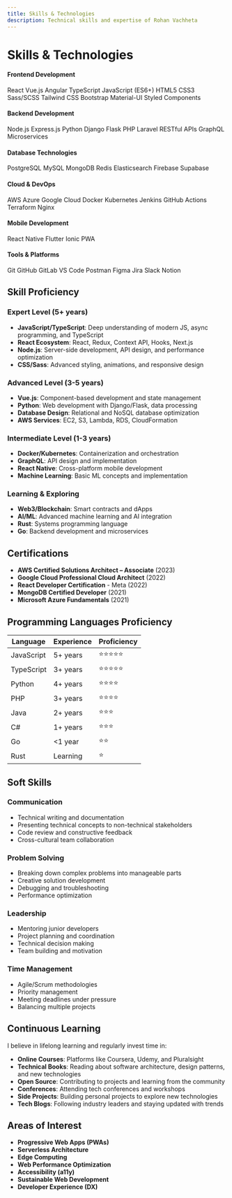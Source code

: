 ```yaml
---
title: Skills & Technologies
description: Technical skills and expertise of Rohan Vachheta
---
```


# Skills & Technologies

<div class="skills-grid">

<div class="skill-category">
<h4>Frontend Development</h4>
<div class="skill-list">
<span class="skill-item">React</span>
<span class="skill-item">Vue.js</span>
<span class="skill-item">Angular</span>
<span class="skill-item">TypeScript</span>
<span class="skill-item">JavaScript (ES6+)</span>
<span class="skill-item">HTML5</span>
<span class="skill-item">CSS3</span>
<span class="skill-item">Sass/SCSS</span>
<span class="skill-item">Tailwind CSS</span>
<span class="skill-item">Bootstrap</span>
<span class="skill-item">Material-UI</span>
<span class="skill-item">Styled Components</span>
</div>
</div>

<div class="skill-category">
<h4>Backend Development</h4>
<div class="skill-list">
<span class="skill-item">Node.js</span>
<span class="skill-item">Express.js</span>
<span class="skill-item">Python</span>
<span class="skill-item">Django</span>
<span class="skill-item">Flask</span>
<span class="skill-item">PHP</span>
<span class="skill-item">Laravel</span>
<span class="skill-item">RESTful APIs</span>
<span class="skill-item">GraphQL</span>
<span class="skill-item">Microservices</span>
</div>
</div>

<div class="skill-category">
<h4>Database Technologies</h4>
<div class="skill-list">
<span class="skill-item">PostgreSQL</span>
<span class="skill-item">MySQL</span>
<span class="skill-item">MongoDB</span>
<span class="skill-item">Redis</span>
<span class="skill-item">Elasticsearch</span>
<span class="skill-item">Firebase</span>
<span class="skill-item">Supabase</span>
</div>
</div>

<div class="skill-category">
<h4>Cloud & DevOps</h4>
<div class="skill-list">
<span class="skill-item">AWS</span>
<span class="skill-item">Azure</span>
<span class="skill-item">Google Cloud</span>
<span class="skill-item">Docker</span>
<span class="skill-item">Kubernetes</span>
<span class="skill-item">Jenkins</span>
<span class="skill-item">GitHub Actions</span>
<span class="skill-item">Terraform</span>
<span class="skill-item">Nginx</span>
</div>
</div>

<div class="skill-category">
<h4>Mobile Development</h4>
<div class="skill-list">
<span class="skill-item">React Native</span>
<span class="skill-item">Flutter</span>
<span class="skill-item">Ionic</span>
<span class="skill-item">PWA</span>
</div>
</div>

<div class="skill-category">
<h4>Tools & Platforms</h4>
<div class="skill-list">
<span class="skill-item">Git</span>
<span class="skill-item">GitHub</span>
<span class="skill-item">GitLab</span>
<span class="skill-item">VS Code</span>
<span class="skill-item">Postman</span>
<span class="skill-item">Figma</span>
<span class="skill-item">Jira</span>
<span class="skill-item">Slack</span>
<span class="skill-item">Notion</span>
</div>
</div>

</div>

## Skill Proficiency

### Expert Level (5+ years)
- **JavaScript/TypeScript**: Deep understanding of modern JS, async programming, and TypeScript
- **React Ecosystem**: React, Redux, Context API, Hooks, Next.js
- **Node.js**: Server-side development, API design, and performance optimization
- **CSS/Sass**: Advanced styling, animations, and responsive design

### Advanced Level (3-5 years)
- **Vue.js**: Component-based development and state management
- **Python**: Web development with Django/Flask, data processing
- **Database Design**: Relational and NoSQL database optimization
- **AWS Services**: EC2, S3, Lambda, RDS, CloudFormation

### Intermediate Level (1-3 years)
- **Docker/Kubernetes**: Containerization and orchestration
- **GraphQL**: API design and implementation
- **React Native**: Cross-platform mobile development
- **Machine Learning**: Basic ML concepts and implementation

### Learning & Exploring
- **Web3/Blockchain**: Smart contracts and dApps
- **AI/ML**: Advanced machine learning and AI integration
- **Rust**: Systems programming language
- **Go**: Backend development and microservices

## Certifications

- **AWS Certified Solutions Architect – Associate** (2023)
- **Google Cloud Professional Cloud Architect** (2022)
- **React Developer Certification** - Meta (2022)
- **MongoDB Certified Developer** (2021)
- **Microsoft Azure Fundamentals** (2021)

## Programming Languages Proficiency

| Language   | Experience | Proficiency |
|------------|------------|-------------|
| JavaScript | 5+ years   | ⭐⭐⭐⭐⭐ |
| TypeScript | 3+ years   | ⭐⭐⭐⭐⭐ |
| Python     | 4+ years   | ⭐⭐⭐⭐ |
| PHP        | 3+ years   | ⭐⭐⭐⭐ |
| Java       | 2+ years   | ⭐⭐⭐ |
| C#         | 1+ years   | ⭐⭐⭐ |
| Go         | <1 year    | ⭐⭐ |
| Rust       | Learning   | ⭐ |

## Soft Skills

### Communication
- Technical writing and documentation
- Presenting technical concepts to non-technical stakeholders
- Code review and constructive feedback
- Cross-cultural team collaboration

### Problem Solving
- Breaking down complex problems into manageable parts
- Creative solution development
- Debugging and troubleshooting
- Performance optimization

### Leadership
- Mentoring junior developers
- Project planning and coordination
- Technical decision making
- Team building and motivation

### Time Management
- Agile/Scrum methodologies
- Priority management
- Meeting deadlines under pressure
- Balancing multiple projects

## Continuous Learning

I believe in lifelong learning and regularly invest time in:

- **Online Courses**: Platforms like Coursera, Udemy, and Pluralsight
- **Technical Books**: Reading about software architecture, design patterns, and new technologies
- **Open Source**: Contributing to projects and learning from the community
- **Conferences**: Attending tech conferences and workshops
- **Side Projects**: Building personal projects to explore new technologies
- **Tech Blogs**: Following industry leaders and staying updated with trends

## Areas of Interest

- **Progressive Web Apps (PWAs)**
- **Serverless Architecture**
- **Edge Computing**
- **Web Performance Optimization**
- **Accessibility (a11y)**
- **Sustainable Web Development**
- **Developer Experience (DX)**
